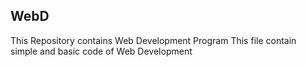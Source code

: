 ## WebD
This Repository contains Web Development Program
This file contain simple and basic code of Web Development
